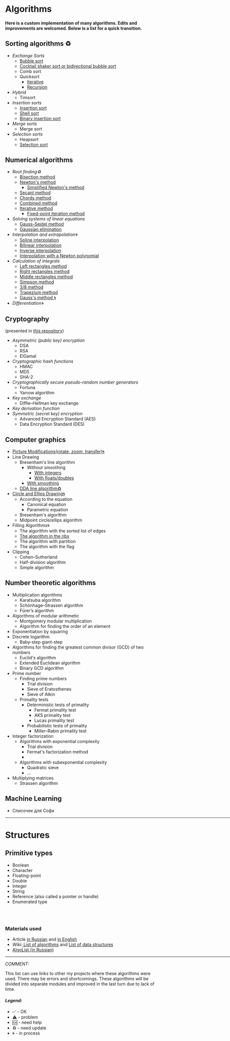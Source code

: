 <h1>Algorithms</h1>
<h4> Here is a custom implementation of many algorithms. Edits and improvements are welcomed. Below is a list for a quick transition.<h4>

<h2>Sorting algorithms ♻️</h2><i><b></b></i>
<ul>
<li><i>Exchange Sorts</i>
    <ul>
    <li><a href="Sorting%20algorithms/bubble%20sort.py">Bubble sort</a>
    <li><a href="Sorting%20algorithms/cocktail%20sort.py">Cocktail shaker sort or bidirectional bubble sort</a>
    <li>Comb sort
    <li>Quicksort
        <ul>
        <li><a href="Sorting%20algorithms/iterative%20qsort.py">Iterative</a>
        <li><a href="Sorting%20algorithms/quick%20sort.py">Recursion</a>
        </ul>
    </ul>
<li><i>Hybrid</i>
    <ul>
    <li>Timsort
    </ul>
<li><i>Insertion sorts</i>
    <ul>
    <li><a href="Sorting%20algorithms/insertion%20sort.py">Insertion sort</a>
    <li><a href="Sorting%20algorithms/shell%20sort.py">Shell sort</a>
    <li><a href="Sorting%20algorithms/bin_insertion%20sort.py">Binary insertion sort</a>
    </ul>
    <li> <i>Merge sorts</i>
    <ul>
    <li>Merge sort
    </ul>
<li><i>Selection sorts</i>
    <ul>
    <li>Heapsort
    <li><a href="Sorting%20algorithms/selection%20sort.py">Selection sort</a>
    </ul>
</ul>

<h2>Numerical algorithms</h2>
<ul>
<li><i>Root finding♻️</i>  <i><b></b></i>
    <ul>
    <li><a href="Numerical%20algorithms/Root%20finding/Bisection%20method.py">Bisection method</a>
    <li><a href="Numerical%20algorithms/Root%20finding/Newton's%20method.py">Newton's method</a>
    <ul>
    <li><a href="Numerical%20algorithms/Root%20finding/Simplified%20Newton's%20method.py">Simplified Newton's method</a>
    </ul>
    <li><a href="Numerical%20algorithms/Root%20finding/Secant%20method.py">Secant method</a>
    <li><a href="Numerical%20algorithms/Root%20finding/Сhords%20method.py">Сhords method</a>
    <li><a href="Numerical%20algorithms/Root%20finding/Сombined%20method.py">Сombined method</a>
    <li><a href="Numerical%20algorithms/Root%20finding/Iterative%20method.py">Iterative method</a>
    <ul>
    <li><a href="Numerical%20algorithms/Root%20finding/Fixed-point%20iteration%20method.py">Fixed-point iteration method</a>
    </ul>
    </ul>
    <li><i>Solving systems of linear equations</i>
    <ul>
    <li><a href="Numerical%20algorithms/Solving%20system/gauss_seidel.py">Gauss–Seidel method</a>
    <li><a href="Numerical%20algorithms/Solving%20system/gauss.py">Gaussian elimination</a>
    </ul>
    <li><i>Interpolation and extrapolation🌀</i>
    <ul>
    <li><a href="https://github.com/Panda-Lewandowski/Computational-algorithms/blob/master/lab2.4.py">Spline interpolation</a>
    <li><a href="https://github.com/Panda-Lewandowski/Computational-algorithms/blob/master/lab2.3.py">Bilinear interpolation</a>
    <li><a href="https://github.com/Panda-Lewandowski/Computational-algorithms/blob/master/lab2.2.py">Inverse interpolation</a>
    <li><a href="https://github.com/Panda-Lewandowski/Computational-algorithms/blob/master/lab2.2.py">Interpolation with a Newton polynomial</a>
    </ul>
    <li><i>Calculation of integrals</i>
    <ul>
    <li><a href="Numerical%20algorithms/Integrals/Left_rectangles.py">Left rectangles method</a>
    <li><a href="Numerical%20algorithms/Integrals/Right_rectangles.py">Right rectangles method</a>
    <li><a href="Numerical%20algorithms/Integrals/Middle_rectangles.py">Middle rectangles method</a>
    <li><a href="Numerical%20algorithms/Integrals/Simpson_method.py">Simpson method</a>
    <li><a href="Numerical%20algorithms/Integrals/Simpson38_method.py">3/8 method</a>
    <li><a href="Numerical%20algorithms/Integrals/Trapezium_method.py">Trapezium method</a>
    <li><a href="https://github.com/Panda-Lewandowski/Computational-algorithms/tree/master/lab5">Gauss's method 🌀</a>
    </ul>
    <li><i>Differentiation🌀</i> 
</ul>

<h2>Cryptography</h2>
<p>(presented in <a href="https://github.com/Panda-Lewandowski/CryptoTools">this repository</a>)
<ul>
<li><i>Asymmetric (public key) encryption</i>
    <ul>
    <li>DSA
    <li>RSA
    <li>ElGamal
    </ul>
<li><i>Cryptographic hash functions</i>
    <ul>
    <li>HMAC
    <li>MD5
    <li>SHA-2
    </ul>
<li><i>Cryptographically secure pseudo-random number generators</i>
    <ul>
    <li>Fortuna
    <li>Yarrow algorithm
    </ul>
<li><i>Key exchange</i>
    <ul>
    <li>Diffie–Hellman key exchange
    </ul>
<li><i>Key derivation function</i>
<li><i>Symmetric (secret key) encryption</i>
    <ul>
    <li>Advanced Encryption Standard (AES)
    <li>Data Encryption Standard (DES)
    </ul>
</ul>

<h2>Computer graphics</h2>
<ul>
<li><a href="https://github.com/Panda-Lewandowski/Computer-graphics/blob/master/lab2/lab2.py">Picture Modifications(rotate, zoom, transfer)🌀<a>
<li>Line Drawing
    <ul>
    <li>Bresenham's line algorithm
        <ul>
        <li>Without smoothing
        <ul>
        <li><a href="Computer%20grathics/Line%20drawing/Bresenham_int.py">With integers</a>
        <li><a href="Computer%20grathics/Line%20drawing/Bresenham_float.py">With floats/doubles</a>
        </ul>
        <li><a href="Computer%20grathics/Line%20drawing/Bresenham_smooth.py">With smoothing</a>
        </ul>
        <li><a href="Computer%20grathics/Line%20drawing/DDA.py">DDA line algorithm♻️</a>
    </ul>
<li><a href="https://github.com/Panda-Lewandowski/Computer-graphics/blob/master/lab4/lab4.py">Circle and Ellips Drawing🌀</a>
    <ul>
    <li>According to the equation
        <ul>
        <li>Сanonical equation
        <li>Parametric equation
        </ul>
    <li>Bresenham's algorithm
    <li>Midpoint circle/ellips algorithm
    </ul>
<li>Filling Algorithms🌀
    <ul>
    <li>The algorithm with the sorted list of edges
    <li><a href="https://github.com/Panda-Lewandowski/Computer-graphics/blob/master/lab5/lab5.py">The algorithm in the ribs</a>
    <li>The algorithm with partition
    <li>The algorithm with the flag
    </ul>
<li>Clipping
    <ul>
    <li>Cohen–Sutherland 
    <li>Half-division algorithm
    <li>Simple algorithm
    </ul>
</ul>

<h2>Number theoretic algorithms</h2>
<ul>
<li>Multiplication algorithms
    <ul>
    <li>Karatsuba algorithm
    <li>Schönhage–Strassen algorithm
    <li>Fürer’s algorithm
    </ul>
<li>Algorithms of modular arithmetic
    <ul>
    <li>Montgomery modular multiplication
    <li>Algorithm for finding the order of an element
    </ul>
<li>Exponentiation by squaring
<li>Discrete logarithm
    <ul>
    <li>Baby-step giant-step
    </ul>
<li>Algorithms for finding the greatest common divisor (GCD) of two numbers
    <ul>
    <li>Euclid's algorithm
    <li>Extended Euclidean algorithm
    <li>Binary GCD algorithm
    </ul>
<li>Prime number
    <ul>
    <li>Finding prime numbers
        <ul>
        <li>Trial division
        <li>Sieve of Eratosthenes
        <li>Sieve of Atkin
        </ul>
    <li>Primality tests
        <ul>
        <li>Deterministic tests of primality
            <ul>
            <li>Fermat primality test
            <li>AKS primality test
            <li>Lucas primality test
            </ul>
         <li>Probabilistic tests of primality
         <ul>
         <li>Miller–Rabin primality test
         </ul>
         </ul>
    </ul>
<li>Integer factorization   
    <ul>
    <li>Algorithms with exponential complexity
        <ul>
        <li>Trial division    
        <li>Fermat's factorization method
        <li>
        </ul>
    <li>Algorithms with subexponential complexity
    <ul>
    <li>Quadratic sieve
    <li>...
    </ul>
    </ul>
<li>Multiplying matrices
    <ul>
    <li>Strassen algorithm
    </ul>
</ul>

<h2>Machine Learning </h2>
<ul>
<li>Списочек для Софи
</ul>

<hr align="left" width="800" size="0.1">


<h1>Structures</h1>

<h2>Primitive types</h2>
<ul>
<li>Boolean
<li>Character
<li>Floating-point
<li>Double
<li>Integer
<li>String
<li>Reference (also called a pointer or handle)
<li>Enumerated type
</ul>
<h2></h2>
<br>
<h3> 	Materials used </h3>
<ul><li> Article <a href="https://proglib.io/p/required-programmer-algorithms/"> in Russian</a> and <a href="https://www.quora.com/What-algorithms-should-I-know-to-become-a-good-programmer/answer/Ashish-Kedia?ref=fb_page"> in English</a>
<li> <i>Wiki:</i><a href="https://en.wikipedia.org/wiki/List_of_algorithms"> List of algorithms</a> and <a href="https://en.wikipedia.org/wiki/List_of_data_structures"> List of data structures </a>
<li><a href="http://algolist.manual.ru/">AlgoList (in Russian)</a></ul>
<hr align="left" width="800" size="2">

<div><i>COMMENT:</i> <p>This list can use links to other my projects where these algorithms were used. There may be errors and shortcomings. These algorithms will be divided into separate modules and improved in the last turn due to lack of time.</p></div>

#### <i>Legend:</i>
<ul>
<li>✅ - ОК
<li>⚠️ - problem
<li>🆘 - need help
<li>♻️ - need update
<li>🌀 - in process
</ul>
